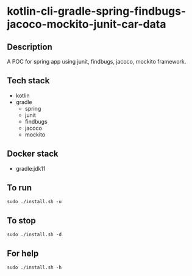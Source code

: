 # kotlin-cli-gradle-spring-findbugs-jacoco-mockito-junit-car-data

## Description
A POC for spring app using junit,
findbugs, jacoco, mockito framework.

## Tech stack
- kotlin
- gradle
  - spring
  - junit  
  - findbugs
  - jacoco
  - mockito

## Docker stack
- gradle:jdk11

## To run
`sudo ./install.sh -u`

## To stop
`sudo ./install.sh -d`

## For help
`sudo ./install.sh -h`
